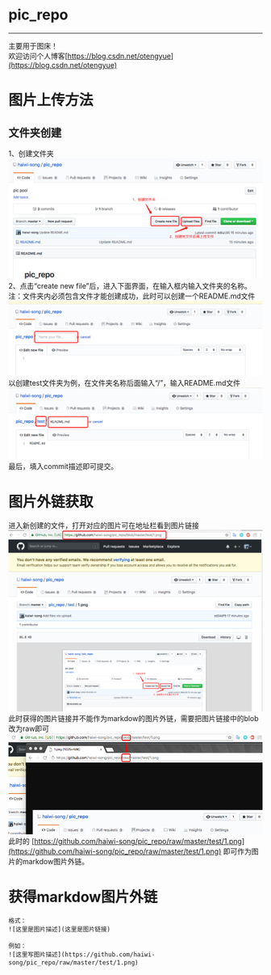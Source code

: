 # pic_repo
---
主要用于图床！<br />
欢迎访问个人博客[https://blog.csdn.net/otengyue](https://blog.csdn.net/otengyue)

# 图片上传方法
## 文件夹创建
1、创建文件夹
![1.png](https://github.com/haiwi-song/pic_repo/raw/master/test/1.png)
2、点击“create new file”后，进入下面界面，在输入框内输入文件夹的名称。注：文件夹内必须包含文件才能创建成功，此时可以创建一个README.md文件
![2.png](https://github.com/haiwi-song/pic_repo/raw/master/test/2.png)
以创建test文件夹为例，在文件夹名称后面输入“/”，输入README.md文件
![3.png](https://github.com/haiwi-song/pic_repo/raw/master/test/3.png)
最后，填入commit描述即可提交。


# 图片外链获取
进入新创建的文件，打开对应的图片可在地址栏看到图片链接
![4.png](https://github.com/haiwi-song/pic_repo/raw/master/test/4.png)
此时获得的图片链接并不能作为markdow的图片外链，需要把图片链接中的blob改为raw即可
![5.png](https://github.com/haiwi-song/pic_repo/raw/master/test/5.png)
此时的 [https://github.com/haiwi-song/pic_repo/raw/master/test/1.png](https://github.com/haiwi-song/pic_repo/raw/master/test/1.png) 即可作为图片的markdow图片外链。

# 获得markdow图片外链
```
格式：
![这里是图片描述](这里是图片链接)

例如：
![这里写图片描述](https://github.com/haiwi-song/pic_repo/raw/master/test/1.png)
```
